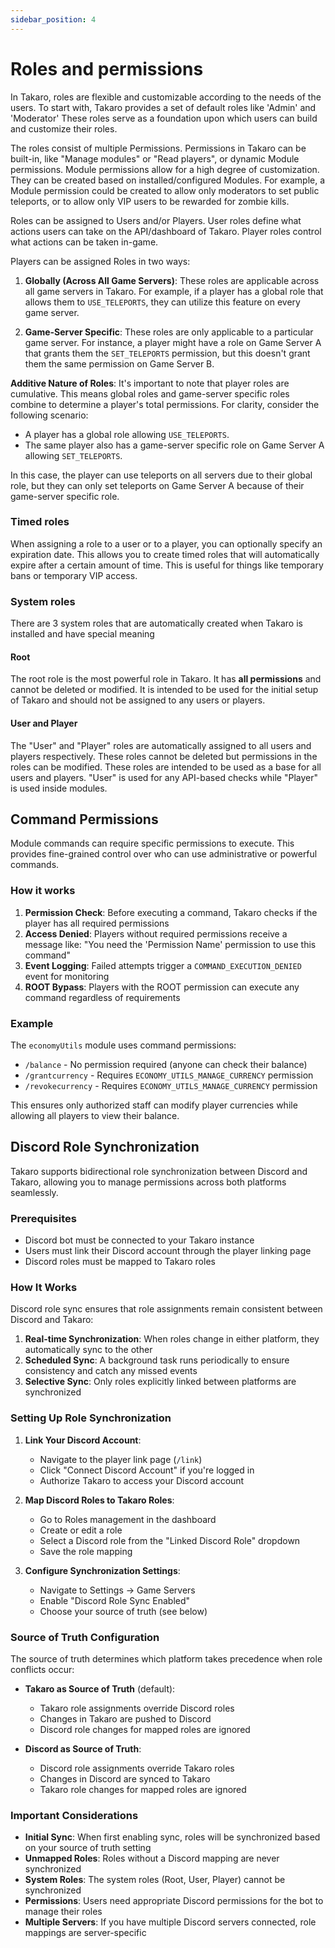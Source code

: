```yaml
---
sidebar_position: 4
---
```


# Roles and permissions

In Takaro, roles are flexible and customizable according to the needs of the users. To start with, Takaro provides a set of default roles like 'Admin' and 'Moderator' These roles serve as a foundation upon which users can build and customize their roles.

The roles consist of multiple Permissions. Permissions in Takaro can be built-in, like "Manage modules" or "Read players", or dynamic Module permissions. Module permissions allow for a high degree of customization. They can be created based on installed/configured Modules. For example, a Module permission could be created to allow only moderators to set public teleports, or to allow only VIP users to be rewarded for zombie kills.

Roles can be assigned to Users and/or Players. User roles define what actions users can take on the API/dashboard of Takaro. Player roles control what actions can be taken in-game.

Players can be assigned Roles in two ways:
1. **Globally (Across All Game Servers)**: These roles are applicable across all game servers in Takaro. For example, if a player has a global role that allows them to `USE_TELEPORTS`, they can utilize this feature on every game server.
   
2. **Game-Server Specific**: These roles are only applicable to a particular game server. For instance, a player might have a role on Game Server A that grants them the `SET_TELEPORTS` permission, but this doesn't grant them the same permission on Game Server B.

**Additive Nature of Roles**: It's important to note that player roles are cumulative. This means global roles and game-server specific roles combine to determine a player's total permissions. For clarity, consider the following scenario:

- A player has a global role allowing `USE_TELEPORTS`.
- The same player also has a game-server specific role on Game Server A allowing `SET_TELEPORTS`.

In this case, the player can use teleports on all servers due to their global role, but they can only set teleports on Game Server A because of their game-server specific role.

### Timed roles

When assigning a role to a user or to a player, you can optionally specify an expiration date. This allows you to create timed roles that will automatically expire after a certain amount of time. This is useful for things like temporary bans or temporary VIP access.

### System roles

There are 3 system roles that are automatically created when Takaro is installed and have special meaning

#### Root

The root role is the most powerful role in Takaro. It has **all permissions** and cannot be deleted or modified. It is intended to be used for the initial setup of Takaro and should not be assigned to any users or players.

#### User and Player

The "User" and "Player" roles are automatically assigned to all users and players respectively. These roles cannot be deleted but permissions in the roles can be modified. These roles are intended to be used as a base for all users and players. "User" is used for any API-based checks while "Player" is used inside modules.

## Command Permissions

Module commands can require specific permissions to execute. This provides fine-grained control over who can use administrative or powerful commands.

### How it works

1. **Permission Check**: Before executing a command, Takaro checks if the player has all required permissions
2. **Access Denied**: Players without required permissions receive a message like: "You need the 'Permission Name' permission to use this command"
3. **Event Logging**: Failed attempts trigger a `COMMAND_EXECUTION_DENIED` event for monitoring
4. **ROOT Bypass**: Players with the ROOT permission can execute any command regardless of requirements

### Example

The `economyUtils` module uses command permissions:
- `/balance` - No permission required (anyone can check their balance)
- `/grantcurrency` - Requires `ECONOMY_UTILS_MANAGE_CURRENCY` permission
- `/revokecurrency` - Requires `ECONOMY_UTILS_MANAGE_CURRENCY` permission

This ensures only authorized staff can modify player currencies while allowing all players to view their balance.

## Discord Role Synchronization

Takaro supports bidirectional role synchronization between Discord and Takaro, allowing you to manage permissions across both platforms seamlessly.

### Prerequisites

- Discord bot must be connected to your Takaro instance
- Users must link their Discord account through the player linking page
- Discord roles must be mapped to Takaro roles

### How It Works

Discord role sync ensures that role assignments remain consistent between Discord and Takaro:

1. **Real-time Synchronization**: When roles change in either platform, they automatically sync to the other
2. **Scheduled Sync**: A background task runs periodically to ensure consistency and catch any missed events
3. **Selective Sync**: Only roles explicitly linked between platforms are synchronized

### Setting Up Role Synchronization

1. **Link Your Discord Account**: 
   - Navigate to the player link page (`/link`)
   - Click "Connect Discord Account" if you're logged in
   - Authorize Takaro to access your Discord account

2. **Map Discord Roles to Takaro Roles**:
   - Go to Roles management in the dashboard
   - Create or edit a role
   - Select a Discord role from the "Linked Discord Role" dropdown
   - Save the role mapping

3. **Configure Synchronization Settings**:
   - Navigate to Settings → Game Servers
   - Enable "Discord Role Sync Enabled"
   - Choose your source of truth (see below)

### Source of Truth Configuration

The source of truth determines which platform takes precedence when role conflicts occur:

- **Takaro as Source of Truth** (default): 
  - Takaro role assignments override Discord roles
  - Changes in Takaro are pushed to Discord
  - Discord role changes for mapped roles are ignored

- **Discord as Source of Truth**:
  - Discord role assignments override Takaro roles
  - Changes in Discord are synced to Takaro
  - Takaro role changes for mapped roles are ignored

### Important Considerations

- **Initial Sync**: When first enabling sync, roles will be synchronized based on your source of truth setting
- **Unmapped Roles**: Roles without a Discord mapping are never synchronized
- **System Roles**: The system roles (Root, User, Player) cannot be synchronized
- **Permissions**: Users need appropriate Discord permissions for the bot to manage their roles
- **Multiple Servers**: If you have multiple Discord servers connected, role mappings are server-specific
